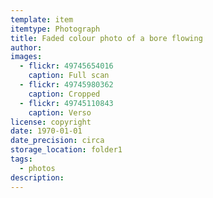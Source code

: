 ```yaml
---
template: item
itemtype: Photograph
title: Faded colour photo of a bore flowing
author: 
images:
  - flickr: 49745654016
    caption: Full scan
  - flickr: 49745980362
    caption: Cropped
  - flickr: 49745110843
    caption: Verso
license: copyright
date: 1970-01-01
date_precision: circa
storage_location: folder1
tags:
  - photos
description: 
---
```

